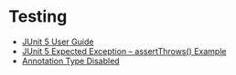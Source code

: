 # Testing

- [JUnit 5 User Guide](https://junit.org/junit5/docs/current/user-guide/#writing-tests-assertions)
- [JUnit 5 Expected Exception – assertThrows() Example](https://howtodoinjava.com/junit5/expected-exception-example/)
- [Annotation Type Disabled](https://junit.org/junit5/docs/5.0.0-M2/api/org/junit/jupiter/api/Disabled.html)
